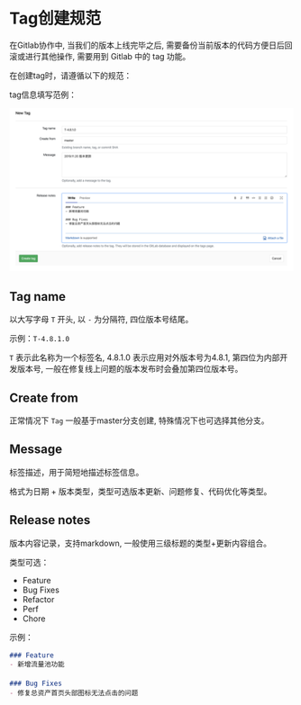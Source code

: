 # Tag创建规范

在Gitlab协作中, 当我们的版本上线完毕之后, 需要备份当前版本的代码方便日后回滚或进行其他操作, 需要用到 Gitlab 中的 tag 功能。

在创建tag时，请遵循以下的规范：

tag信息填写范例：

![tag信息填写范例](./images/04_tag_form.png)

## Tag name

以大写字母 `T` 开头, 以 `-` 为分隔符, 四位版本号结尾。

示例：`T-4.8.1.0`

`T` 表示此名称为一个标签名, 4.8.1.0 表示应用对外版本号为4.8.1, 第四位为内部开发版本号, 一般在修复线上问题的版本发布时会叠加第四位版本号。

## Create from

正常情况下 `Tag` 一般基于master分支创建, 特殊情况下也可选择其他分支。

## Message

标签描述，用于简短地描述标签信息。

格式为日期 + 版本类型，类型可选版本更新、问题修复、代码优化等类型。

## Release notes

版本内容记录，支持markdown, 一般使用三级标题的类型+更新内容组合。

类型可选：

- Feature
- Bug Fixes
- Refactor
- Perf
- Chore

示例：

```markdown
### Feature
- 新增流量池功能

### Bug Fixes
- 修复总资产首页头部图标无法点击的问题
```
